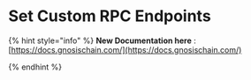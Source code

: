 # Set Custom RPC Endpoints

{% hint style="info" %}
**New Documentation here**
: [https://docs.gnosischain.com/](https://docs.gnosischain.com/)

{% endhint %}